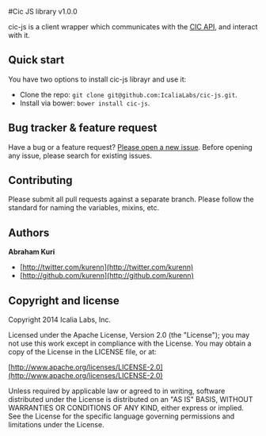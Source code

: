 #Cic JS library v1.0.0

cic-js is a client wrapper which communicates with the [CIC API](http://developers.cic.mx/api/), and interact with it.


## Quick start

You have two options to install cic-js librayr and use it:

* Clone the repo: `git clone git@github.com:IcaliaLabs/cic-js.git`.
* Install via bower: `bower install cic-js`.

## Bug tracker & feature request

Have a bug or a feature request? [Please open a new issue](https://github.com/IcaliaLabs/cic-js/issues). Before opening any issue, please search for existing issues.

## Contributing

Please submit all pull requests against a separate branch. Please follow the standard for naming the variables, mixins, etc.

## Authors

**Abraham Kuri**

+ [http://twitter.com/kurenn](http://twitter.com/kurenn)
+ [http://github.com/kurenn](http://github.com/kurenn)

## Copyright and license

Copyright 2014 Icalia Labs, Inc.

Licensed under the Apache License, Version 2.0 (the "License");
you may not use this work except in compliance with the License.
You may obtain a copy of the License in the LICENSE file, or at:

  [http://www.apache.org/licenses/LICENSE-2.0](http://www.apache.org/licenses/LICENSE-2.0)

Unless required by applicable law or agreed to in writing, software
distributed under the License is distributed on an "AS IS" BASIS,
WITHOUT WARRANTIES OR CONDITIONS OF ANY KIND, either express or implied.
See the License for the specific language governing permissions and
limitations under the License.

